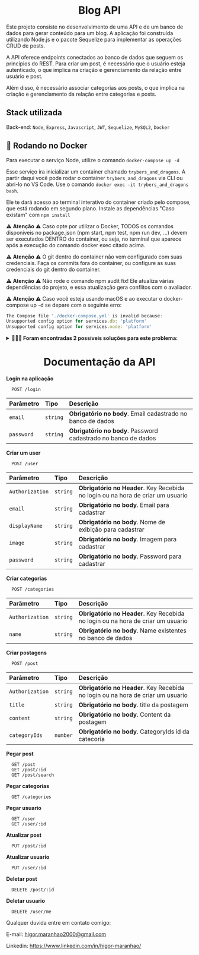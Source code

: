 <h1 align="center">Blog API</h1>

Este projeto consiste no desenvolvimento de uma API e de um banco de dados para gerar conteúdo para um blog. A aplicação foi construída utilizando Node.js e o pacote Sequelize para implementar as operações CRUD de posts.

A API oferece endpoints conectados ao banco de dados que seguem os princípios do REST. Para criar um post, é necessário que o usuário esteja autenticado, o que implica na criação e gerenciamento da relação entre usuário e post.

Além disso, é necessário associar categorias aos posts, o que implica na criação e gerenciamento da relação entre categorias e posts.

<h2>Stack utilizada</h2>

Back-end: `Node`, `Express`, `Javascript`, `JWT`, `Sequelize`, `MySQL2`, `Docker`

<h2>🐋 Rodando no Docker</h2>

Para executar o serviço Node, utilize o comando `docker-compose up -d`

Esse serviço ira inicializar um container chamado `trybers_and_dragons`. A partir daqui você pode rodar o container `trybers_and_dragons` via CLI ou abri-lo no VS Code. Use o comando `docker exec -it trybers_and_dragons bash`.

Ele te dará acesso ao terminal interativo do container criado pelo compose, que está rodando em segundo plano. Instale as dependências "Caso existam" com `npm install`

⚠️ **Atenção** ⚠️ Caso opte por utilizar o Docker, TODOS os comandos disponíveis no package.json (npm start, npm test, npm run dev, ...) devem ser executados DENTRO do container, ou seja, no terminal que aparece após a execução do comando docker exec citado acima.

⚠️ **Atenção** ⚠️ O git dentro do container não vem configurado com suas credenciais. Faça os commits fora do container, ou configure as suas credenciais do git dentro do container.

⚠️ **Atenção** ⚠️ Não rode o comando npm audit fix! Ele atualiza várias dependências do projeto, e essa atualização gera conflitos com o avaliador.

⚠️ **Atenção** ⚠️ Caso você esteja usando macOS e ao executar o docker-compose up -d se depare com o seguinte erro:

```typescript
The Compose file './docker-compose.yml' is invalid because:
Unsupported config option for services.db: 'platform'
Unsupported config option for services.node: 'platform'
```

<details>
  <summary><strong>🤷🏽‍♀️ Foram encontradas 2 possíveis soluções para este problema:</strong></summary><br />

- Você pode adicionar manualmente a option platform: linux/amd64 no service do banco de dados no arquivo docker-compose.yml do projeto, mas essa é uma solução local e você deverá reproduzir isso para os outros projetos.

- Você pode adicionar manualmente nos arquivos .bashrc, .zshenv ou .zshrc do seu computador a linha export DOCKER_DEFAULT_PLATFORM=linux/amd64, essa é uma solução global. As soluções foram com base nesta fonte.
</details>

<h1 align="center">Documentação da API</h1>

**Login na aplicação**

```http
  POST /login
```

| Parâmetro   | Tipo       | Descrição                           |
| :---------- | :--------- | :---------------------------------- |
| `email`     | `string`   | **Obrigatório no body**. Email cadastrado no banco de dados |
| `password`  | `string`   | **Obrigatório no body**. Password cadastrado no banco de dados |

**Criar um user**

```http
  POST /user
```

| Parâmetro    | Tipo     | Descrição                                   |
| :----------  | :------- | :------------------------------------------ |
| `Authorization`| `string` | **Obrigatório no Header**. Key Recebida no login ou na hora de criar um usuario |
| `email`      | `string` | **Obrigatório no body**. Email para cadastrar |
| `displayName`| `string` | **Obrigatório no body**. Nome de exibição para cadastrar |
| `image`      | `string` | **Obrigatório no body**. Imagem para cadastrar |
| `password`   | `string` | **Obrigatório no body**. Password para cadastrar |

**Criar categorias**

```http
  POST /categories
```

| Parâmetro      | Tipo       | Descrição                                   |
| :------------- | :--------- | :------------------------------------------ |
| `Authorization`| `string` | **Obrigatório no Header**. Key Recebida no login ou na hora de criar um usuario |
| `name`         | `string` | **Obrigatório no body**. Name existentes no banco de dados |

**Criar postagens**

```http
  POST /post
```

| Parâmetro      | Tipo     | Descrição                                   |
| :------------- | :------- | :------------------------------------------ |
| `Authorization`| `string` | **Obrigatório no Header**. Key Recebida no login ou na hora de criar um usuario |
| `title`        | `string` | **Obrigatório no body**. title da postagem  |
| `content`      | `string` | **Obrigatório no body**. Content da postagem |
| `categoryIds`  | `number` | **Obrigatório no body**. CategoryIds id da catecoria |

**Pegar post**

```http
  GET /post
  GET /post/:id
  GET /post/search
```

**Pegar categorias**

```http
  GET /categories
```

**Pegar usuario**

```http
  GET /user
  GET /user/:id
```

**Atualizar post**

```http
  PUT /post/:id
```

**Atualizar usuario**

```http
  PUT /user/:id
```

**Deletar post**

```http
  DELETE /post/:id
```

**Deletar usuario**

```http
  DELETE /user/me
```

Qualquer duvida entre em contato comigo:

E-mail: higor.maranhao2000@gmail.com

Linkedin: https://www.linkedin.com/in/higor-maranhao/
